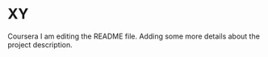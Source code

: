 # XY
Coursera
I am editing the README file. Adding some more details about the project description.
